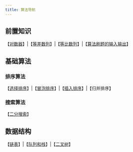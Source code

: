 ```yaml
---
title: 算法导航
---
```


## 前置知识
【[对数器](/docs/algorithm/pre/Validator)】|【[等差数列](/docs/algorithm/pre/AP)】|【[等比数列](/docs/algorithm/pre/GP)】|【[算法刷题的输入输出](/docs/algorithm/pre/ReaderWriter)】

## 基础算法

### 排序算法
【[选择排序](/docs/algorithm/basic/sort/SelectionSort)】|【[冒泡排序](/docs/algorithm/basic/sort/BubblingSort)】|【[插入排序](/docs/algorithm/basic/sort/InsertSort)】|【归并排序】

### 搜索算法
【[二分搜索](/docs/algorithm/basic/search/BinarySearch)】


## 数据结构
【[链表](/docs/algorithm/ds/LinkedList)】|【[队列和栈](/docs/algorithm/ds/QueueStack)】|【[二叉树](/docs/algorithm/ds/BinaryTree)】